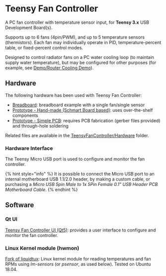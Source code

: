 # Teensy Fan Controller

A PC fan controller with temperature sensor input, for **Teensy 3.x** USB Development Board\(s\).

Supports up to 6 fans \(4pin/PWM\), and up to 5 temperature sensors \(thermistors\). Each fan may individually operate in PID, temperature-percent table, or fixed-percent control modes.

Designed to control radiator fans on a PC water cooling loop \(to maintain supply water temperature\), but may be configured for other purposes \(for example, see [Demo/Router Cooling Demo](demo/router-cooling-demo.md)\).

## Hardware

The following hardware has been used with Teensy Fan Controller:

* [Breadboard](hardware/breadboard.md): breadboard example with a single fan/single sensor
* [Prototype - Hand-made \(Schmart Board based\)](hardware/prototype.md): uses over-the-shelf components
* [Prototype - Simple PCB](hardware/simple-pcb.md): requires PCB fabrication \(gerber files provided\) and through-hole soldering

Related files are available in the [TeensyFanController/Hardware](https://github.com/mstrthealias/TeensyFanController/tree/master/Hardware) folder.

### Hardware Interface

The Teensy Micro USB port is used to configure and monitor the fan controller.

{% hint style="info" %}
It is possible to connect the Micro USB port to an internal motherboard USB 1.1/2.0 header, by making a custom cable, or purchasing a _Micro USB 5pin Male to 1x 5Pin Female 0.1" USB Header PCB Motherboard Cable_.
{% endhint %}

## Software

### Qt UI

[Teensy Fan Controller UI \(Qt5\)](https://github.com/mstrthealias/TFC-ui): provides a user interface to configure and monitor the fan controller.

### Linux Kernel module \(hwmon\)

[Fork of liquidtux](https://github.com/mstrthealias/liquidtux): Linux kernel module for reading temperatures and fan RPMs using _lm-sensors_ \(or _psensor_, as used below\). Tested on Ubuntu 18.04.

